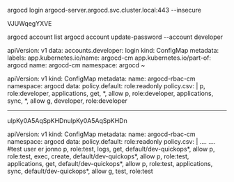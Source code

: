 argocd login argocd-server.argocd.svc.cluster.local:443 --insecure

VJUWqegYXVE

argocd account list
argocd account update-password --account developer


apiVersion: v1
data:
  accounts.developer: login
kind: ConfigMap
metadata:
  labels:
    app.kubernetes.io/name: argocd-cm
    app.kubernetes.io/part-of: argocd
  name: argocd-cm
  namespace: argocd
~                                                


apiVersion: v1
kind: ConfigMap
metadata:
  name: argocd-rbac-cm
  namespace: argocd
data:
  policy.default: role:readonly
  policy.csv: |
    p, role:developer, applications, get, *, allow
    p, role:developer, applications, sync, *, allow
    g, developer, role:developer


---
ulpKy0A5AqSpKHDnulpKy0A5AqSpKHDn

apiVersion: v1
kind: ConfigMap
metadata:
  name: argocd-rbac-cm
  namespace: argocd
data:
  policy.default: role:readonly
  policy.csv: |
....
....
    #test user er jonno
    p, role:test, logs, get, default/dev-quickops*, allow
    p, role:test, exec, create, default/dev-quickops*, allow
    p, role:test, applications, get, default/dev-quickops*, allow
    p, role:test, applications, sync, default/dev-quickops*, allow
    g, test, role:test
